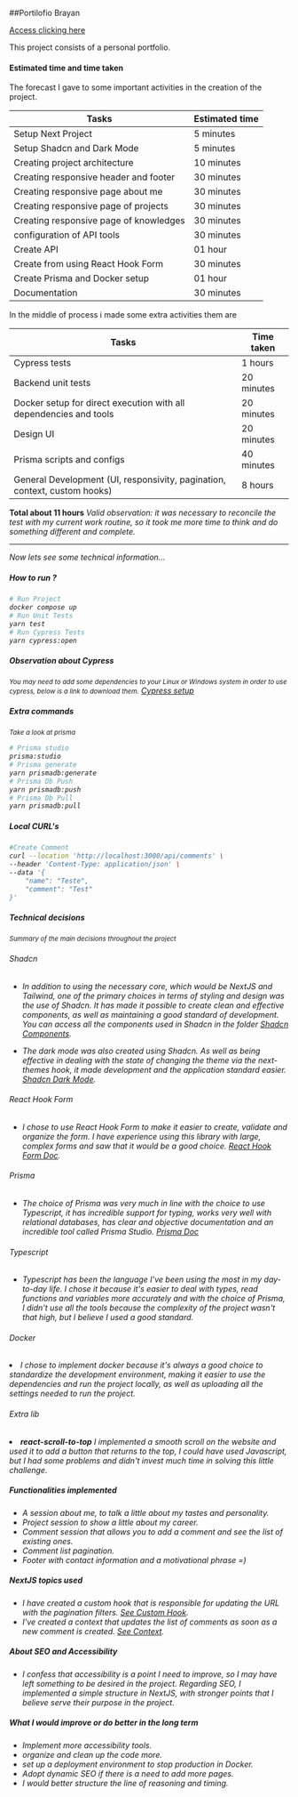 ##Portilofio Brayan

[Access clicking here](https://portifolio-brayan.vercel.app/)

This project consists of a personal portfolio.

#### Estimated time and time taken

The forecast I gave to some important activities in the creation of the project. 

| Tasks | Estimated time |
| ----------- | ----------- |
| Setup Next Project | 5 minutes |
| Setup Shadcn and Dark Mode | 5 minutes |
| Creating project architecture | 10 minutes |
| Creating responsive header and footer | 30 minutes |
| Creating responsive page about me | 30 minutes |
| Creating responsive page of projects | 30 minutes |
| Creating responsive page of knowledges | 30 minutes |
| configuration of API tools  | 30 minutes |
| Create API  | 01 hour |
| Create from using React Hook Form  | 30 minutes |
| Create Prisma and Docker setup  | 01 hour |
| Documentation  | 30 minutes |

In the middle of process i made some extra activities them are

| Tasks | Time taken |
| ----------- | ----------- |
| Cypress tests |  1 hours |
| Backend unit tests | 20 minutes |
| Docker setup for direct execution with all dependencies and tools | 20 minutes |
| Design UI | 20 minutes |
| Prisma scripts and configs | 40 minutes |
| General Development (UI, responsivity, pagination, context, custom hooks) | 8 hours |

<strong>Total about 11 hours</strong>
<i>Valid observation: it was necessary to reconcile the test with my current work routine, so it took me more time to think and do something different and complete.

-------------------------------------------

<i>Now lets see some technical information...</i>

##### How to run ?
``` bash
# Run Project
docker compose up
# Run Unit Tests
yarn test
# Run Cypress Tests
yarn cypress:open
```

##### Observation about Cypress
<small>You may need to add some dependencies to your Linux or Windows system in order to use cypress, below is a link to download them.</small>
[Cypress setup](https://docs.cypress.io/guides/continuous-integration/introduction#Dependencies)


##### Extra commands 
<small>Take a look at prisma</small>

``` bash
# Prisma studio
prisma:studio
# Prisma generate
yarn prismadb:generate
# Prisma Db Push
yarn prismadb:push
# Prisma Db Pull
yarn prismadb:pull
```

##### Local CURL's

``` bash
#Create Comment
curl --location 'http://localhost:3000/api/comments' \
--header 'Content-Type: application/json' \
--data '{
    "name": "Teste",
    "comment": "Test"
}'
```



##### Technical decisions
<small>Summary of the main decisions throughout the project</small>

<h6>Shadcn</h6>

- In addition to using the necessary core, which would be NextJS and Tailwind, one of the primary choices in terms of styling and design was the use of Shadcn. It has made it possible to create clean and effective components, as well as maintaining a good standard of development. You can access all the components used in Shadcn in the folder [Shadcn Components](/components/ui).

- The dark mode was also created using Shadcn. As well as being effective in dealing with the state of changing the theme via the next-themes hook, it made development and the application standard easier. [Shadcn Dark Mode](https://ui.shadcn.com/docs/dark-mode).

<h6>React Hook Form</h6>

- I chose to use React Hook Form to make it easier to create, validate and organize the form. I have experience using this library with large, complex forms and saw that it would be a good choice. [React Hook Form Doc](https://react-hook-form.com/get-started).

<h6>Prisma</h6>

- The choice of Prisma was very much in line with the choice to use Typescript, it has incredible support for typing, works very well with relational databases, has clear and objective documentation and an incredible tool called Prisma Studio. [Prisma Doc](https://www.prisma.io/docs)

<h6>Typescript</h6>

- Typescript has been the language I've been using the most in my day-to-day life. I chose it because it's easier to deal with types, read functions and variables more accurately and with the choice of Prisma, I didn't use all the tools because the complexity of the project wasn't that high, but I believe I used a good standard.

<h6>Docker</h6

- I chose to implement docker because it's always a good choice to standardize the development environment, making it easier to use the dependencies and run the project locally, as well as uploading all the settings needed to run the project.

<h6>Extra lib</h6

- <strong>react-scroll-to-top</strong> I implemented a smooth scroll on the website and used it to add a button that returns to the top, I could have used Javascript, but I had some problems and didn't invest much time in solving this little challenge.


##### Functionalities implemented

- A session about me, to talk a little about my tastes and personality.
- Project session to show a little about my career.
- Comment session that allows you to add a comment and see the list of existing ones.
- Comment list pagination.
- Footer with contact information and a motivational phrase =)

##### NextJS topics used

- I have created a custom hook that is responsible for updating the URL with the pagination filters. [See Custom Hook](/src/hooks/useCommentsRouter.tsx).
- I've created a context that updates the list of comments as soon as a new comment is created. [See Context](/src/context/CommentsContext.tsx).


##### About SEO and Accessibility

- I confess that accessibility is a point I need to improve, so I may have left something to be desired in the project. Regarding SEO, I implemented a simple structure in NextJS, with stronger points that I believe serve their purpose in the project.


##### What I would improve or do better in the long term

- Implement more accessibility tools.
- organize and clean up the code more.
- set up a deployment environment to stop production in Docker.
- Adopt dynamic SEO if there is a need to add more pages.
- I would better structure the line of reasoning and timing.
